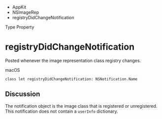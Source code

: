 

- AppKit
- NSImageRep
-  registryDidChangeNotification 

Type Property

# registryDidChangeNotification

Posted whenever the image representation class registry changes.

macOS

``` source
class let registryDidChangeNotification: NSNotification.Name
```

## Discussion

The notification object is the image class that is registered or unregistered. This notification does not contain a `userInfo` dictionary.


